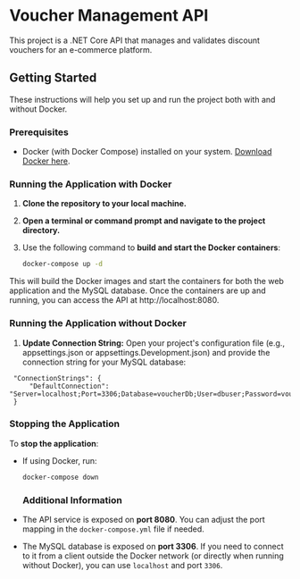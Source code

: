 # Voucher Management API

This project is a .NET Core API that manages and validates discount vouchers for an e-commerce platform.

## Getting Started

These instructions will help you set up and run the project both with and without Docker.

### Prerequisites

- Docker (with Docker Compose) installed on your system. [Download Docker here](https://www.docker.com/get-started).

### Running the Application with Docker

1. **Clone the repository to your local machine.**

2. **Open a terminal or command prompt and navigate to the project directory.**

3. Use the following command to **build and start the Docker containers**:

   ```bash
   docker-compose up -d
This will build the Docker images and start the containers for both the web application and the MySQL database.
Once the containers are up and running, you can access the API at http://localhost:8080.
### Running the Application without Docker
1. **Update Connection String:**
Open your project's configuration file (e.g., appsettings.json or appsettings.Development.json) and provide the connection string for your MySQL database:

  ```
   "ConnectionStrings": {
       "DefaultConnection": "Server=localhost;Port=3306;Database=voucherDb;User=dbuser;Password=voucher@123;"
   }
 ```
### Stopping the Application

To **stop the application**:

- If using Docker, run:

  ```bash
  docker-compose down
  ```

  ### Additional Information

- The API service is exposed on **port 8080**. You can adjust the port mapping in the `docker-compose.yml` file if needed.

- The MySQL database is exposed on **port 3306**. If you need to connect to it from a client outside the Docker network (or directly when running without Docker), you can use `localhost` and port `3306`.


